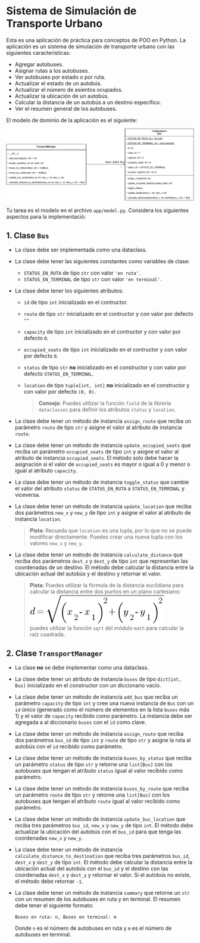 # Sistema de Simulación de Transporte Urbano

Esta es una aplicación de práctica para conceptos de POO en Python. La aplicación es un sistema de simulación de 
transporte urbano con las siguientes características:

- Agregar autobuses.
- Asignar rutas a los autobuses.
- Ver autobuses por estado o por ruta.
- Actualizar el estado de un autobús.
- Actualizar el número de asientos ocupados.
- Actualizar la ubicación de un autobús.
- Calcular la distancia de un autobús a un destino específico.
- Ver el resumen general de los autobuses.

El modelo de dominio de la aplicación es el siguiente:

[![Modelo de dominio](assets/transport-manager-model.png)](assets/transport-manager-model.png)

Tu tarea es el modelo en el archivo `app/model.py`. Considera los siguientes aspectos para la implementació:

## 1. Clase `Bus`

- La clase debe ser implementada como una dataclass.
- La clase debe tener las siguientes constantes como variables de clase:
  - `STATUS_EN_RUTA` de tipo `str` con valor `'en ruta'`.
  - `STATUS_EN_TERMINAL` de tipo `str` con valor `'en terminal'`.
- La clase debe tener los siguientes atributos:
  - `id` de tipo `int` inicializado en el contructor.
  - `route` de tipo `str` inicializado en el contructor y con valor por defecto `""`
  - `capacity` de tipo `int` inicializado en el contructor y con valor por defecto `0`.
  - `occupied_seats` de tipo `int` inicializado en el contructor y con valor por defecto `0`.
  - `status` de tipo `str` **no** inicializado en el constructor y con valor por defecto `STATUS_EN_TERMINAL`.
  - `location` de tipo `tuple[int, int]` **no** inicializado en el constructor y con valor por defecto `(0, 0)`.
  
    > **Consejo**: Puedes utilizar la función `field` de la librería `dataclasses` para definir los atributos `status` 
    y `location`.

- La clase debe tener un método de instancia `assign_route` que reciba un parámetro `route` de tipo `str` y asigne el
valor al atributo de instancia `route`.
- La clase debe tener un método de instancia `update_occupied_seats` que reciba un parámetro `occupied_seats` de tipo
`int` y asigne el valor al atributo de instancia `occupied_seats`. El método solo debe hacer la asignación si el valor
de `occupied_seats` es mayor o igual a 0 y menor o igual al atributo `capacity`.
- La clase debe tener un método de instancia `toggle_status` que cambie el valor del atributo `status` de `STATUS_EN_RUTA`
a `STATUS_EN_TERMINAL` y viceversa.
- La clase debe tener un método de instancia `update_location` que reciba dos parámetros `new_x` y `new_y` de tipo `int` y
asigne el valor al atributo de instancia `location`.

  > **Pista**: Recueda que `location` es una tupla, por lo que no se puede modificar directamente. Puedes crear una nueva
    tupla con los valores `new_x` y `new_y`.
 
- La clase debe tener un método de instancia `calculate_distance` que reciba dos parámetros `dest_x` y `dest_y` de tipo 
`int` que representan las coordenadas de un destino. El método debe calcular la distancia entre la ubicación actual del
autobús y el destino y retornar el valor.

  > **Pista**: Puedes utilizar la fórmula de la distancia euclidiana para calcular la distancia entre dos puntos en un
    plano cartesiano: 
    [![Fórmula de distancia euclidiana](assets/distance_eq.png)](assets/distance_eq.png)
    <br>puedes utilizar la función `sqrt` del módulo `math` para calcular la raíz cuadrada.

## 2. Clase `TransportManager`

- La clase **no** se debe implementar como una dataclass.
- La clase debe tener un atributo de instancia `buses` de tipo `dict[int, Bus]` inicializado en el constructor con un 
diccionario vacío.
- La clase debe tener un método de instancia `add_bus` que reciba un parámetro `capacity` de tipo `int` y cree una nueva
instancia de `Bus` con un `id` único (generado como el número de elementos en la lista `buses` más 1) y el valor de 
`capacity` recibido como parámetro. La instancia debe ser agregada a al diccionario `buses` con el `id` como clave.
- La clase debe tener un método de instancia `assign_route` que reciba dos parámetros `bus_id` de tipo `int` y `route` de
tipo `str` y asigne la ruta al autobús con el `id` recibido como parámetro.
- La clase debe tener un método de instancia `buses_by_status` que reciba un parámetro `status` de tipo `str` y retorne
una `list[Bus]` con los autobuses que tengan el atributo `status` igual al valor recibido como parámetro.
- La clase debe tener un método de instancia `buses_by_route` que reciba un parámetro `route` de tipo `str` y retorne
una `list[Bus]` con los autobuses que tengan el atributo `route` igual al valor recibido como parámetro.
- La clase debe tener un método de instancia `update_bus_location` que reciba tres parámetros `bus_id`, `new_x` y `new_y`
de tipo `int`. El método debe actualizar la ubicación del autobús con el `bus_id` para que tenga las coordenadas
`new_x` y `new_y`.
- La clase debe tener un método de instancia `calculate_distance_to_destination` que reciba tres parámetros `bus_id`,
`dest_x` y `dest_y` de tipo `int`. El método debe calcular la distancia entre la ubicación actual del autobús con el
`bus_id` y el destino con las coordenadas `dest_x` y `dest_y` y retornar el valor. Si el autobús no existe, el método
debe retornar `-1`.
- La clase debe tener un método de instancia `summary` que retorne un `str` con un resumen de los autobuses en ruta y en
terminal. El resumen debe tener el siguiente formato:

  ```plaintext
  Buses en ruta: n, Buses en terminal: m
  ```
  
    Donde `n` es el número de autobuses en ruta y `m` es el número de autobuses en terminal.
